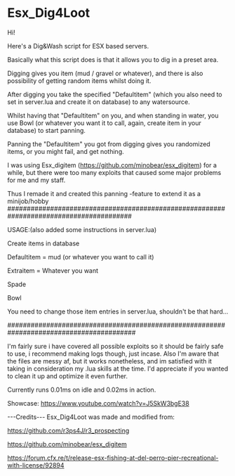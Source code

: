 # Esx_Dig4Loot

Hi! 

Here's a Dig&Wash script for ESX based servers. 

Basically what this script does is that it allows you to dig in a preset area. 

Digging gives you item (mud / gravel or whatever), and there is also possibility of getting random items whilst doing it.

After digging you take the specified "Defaultitem" (which you also need to set in server.lua and create it on database) to any watersource.

Whilst having that "Defaultitem" on you, and when standing in water, you use Bowl (or whatever you want it to call, again, create item in your database) to start panning.

Panning the "Defaultitem" you got from digging gives you randomized items, or you might fail, and get nothing.


I was using Esx_digitem (https://github.com/minobear/esx_digitem) for a while, but there were too many exploits that caused some major problems for me and my staff.

Thus I remade it and created this panning -feature to extend it as a minijob/hobby
########################################################################################

USAGE:(also added some instructions in server.lua)

Create items in database

Defaultitem = mud (or whatever you want to call it)

Extraitem = Whatever you want

Spade

Bowl

You need to change those item entries in server.lua, shouldn't be that hard... 

#########################################################################################

I'm fairly sure i have covered all possible exploits so it should be fairly safe to use, i recommend making logs though, just incase.
Also I'm aware that the files are messy af, but it works nonetheless, and im satisfied with it taking in consideration my .lua skills at the time.
I'd appreciate if you wanted to clean it up and optimize it even further. 

Currently runs 0.01ms on idle and 0.02ms in action.

Showcase: https://www.youtube.com/watch?v=J5SkW3bgE38


---Credits---
Esx_Dig4Loot was made and modified from:

https://github.com/r3ps4J/r3_prospecting

https://github.com/minobear/esx_digitem

https://forum.cfx.re/t/release-esx-fishing-at-del-perro-pier-recreational-with-license/92894
